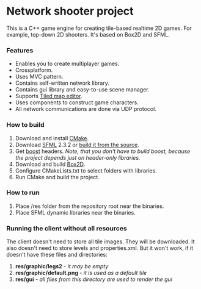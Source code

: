 # Network shooter project #

This is a C++ game engine for creating tile-based realtime 2D games. For example, top-down 2D shooters. It's based on Box2D and SFML.

### Features ###

* Enables you to create multiplayer games.
* Crossplatform.
* Uses MVC pattern.
* Contains self-written network library.
* Contains gui library and easy-to-use scene manager.
* Supports [Tiled map editor](http://www.mapeditor.org/).
* Uses components to construct game characters.
* All network communications are done via UDP protocol.

### How to build ###
1. Download and install [CMake](https://cmake.org/).
2. Download [SFML](http://www.sfml-dev.org/download.php) 2.3.2 or [build it from the source](http://seriousitguy.blogspot.ru/2014/05/how-to-setup-sfml-on-ubuntu-1404-lts.html).
3. Get [boost](http://www.boost.org/) headers. *Note, that you don't have to build boost, because the project depends just on header-only libraries.*
4. Download and build [Box2D](https://github.com/erincatto/Box2D).
5. Configure CMakeLists.txt to select folders with libraries.
6. Run CMake and build the project.

### How to run ###
1. Place /res folder from the repository root near the binaries.
2. Place SFML dynamic libraries near the binaries.

### Running the client without all resources ###

The client doesn't need to store all tile images. They will be downloaded. It also doesn't need to store levels and properties.xml. But it won't work, if it doesn't have these files and directories:

1. **res/graphic/legs2** - *it may be empty*
2. **res/graphic/default.png** - *it is used as a default tile*
3. **res/gui** - *all files from this directory are used to render the gui*
